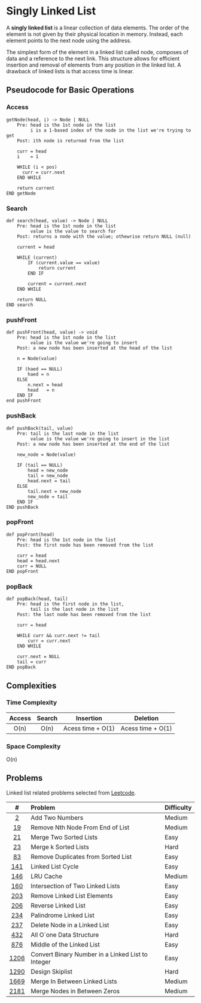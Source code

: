 # Singly Linked List

A **singly linked list** is a linear collection of data elements. The order of the element is not given by their physical location in memory. Instead, each element points to the next node using the address.

The simplest form of the element in a linked list called node, composes of data and a reference to the next link. This structure allows for efficient insertion and removal of elements from any position in the linked list. A drawback of linked lists is that access time is linear.

## Pseudocode for Basic Operations

### Access

```text
getNode(head, i) -> Node | NULL
    Pre: head is the 1st node in the list
         i is a 1-based index of the node in the list we're trying to get
    Post: ith node is returned from the list

    curr = head
    i    = 1

    WHILE (i < pos)
      curr = curr.next
    END WHILE

    return current
END getNode
```

### Search

```text
def search(head, value) -> Node | NULL
    Pre: head is the 1st node in the list
         value is the value to search for
    Post: returns a node with the value; othewrise return NULL (null)

    current = head

    WHILE (current)
        IF (current.value == value)
            return current
        END IF

        current = current.next
    END WHILE

    return NULL
END search
```

### pushFront

```text
def pushFront(head, value) -> void
    Pre: head is the 1st node in the list
         value is the value we're going to insert
    Post: a new node has been inserted at the head of the list

    n = Node(value)

    IF (haed == NULL)
        haed = n
    ELSE
        n.next = head
        head   = n
    END IF
end pushFront
```

### pushBack

```text
def pushBack(tail, value)
    Pre: tail is the last node in the list
         value is the value we're going to insert in the list
    Post: a new node has been inserted at the end of the list

    new_node = Node(value)

    IF (tail == NULL)
        head = new_node
        tail = new_node
        head.next = tail
    ELSE
        tail.next = new_node
        new_node = tail
    END IF
END pushBack
```

### popFront

```text
def popFront(head)
    Pre: head is the 1st node in the list
    Post: the first node has been removed from the list

    curr = head
    head = head.next
    curr = NULL
END popFront
```

### popBack

```text
def popBack(head, tail)
    Pre: head is the first node in the list,
         tail is the last node in the list
    Post: the last node has been removed from the list

    curr = head

    WHILE curr && curr.next != tail
        curr = curr.next
    END WHILE

    curr.next = NULL
    tail = curr
END popBack
```

## Complexities

### Time Complexity

| Access | Search |     Insertion     |     Deletion      |
| :----: | :----: | :---------------: | :---------------: |
|  O(n)  |  O(n)  | Acess time + O(1) | Acess time + O(1) |

### Space Complexity

O(n)

## Problems

Linked list related problems selected from [Leetcode](https://leetcode.com/tag/linked-list/).

|       #       | Problem                                           | Difficulty |
| :-----------: | :------------------------------------------------ | :--------- |
|    [2][i2]    | Add Two Numbers                                   | Medium     |
|   [19][i19]   | Remove Nth Node From End of List                  | Medium     |
|   [21][i21]   | Merge Two Sorted Lists                            | Easy       |
|   [23][i23]   | Merge k Sorted Lists                              | Hard       |
|   [83][i83]   | Remove Duplicates from Sorted List                | Easy       |
|  [141][i141]  | Linked List Cycle                                 | Easy       |
|  [146][i146]  | LRU Cache                                         | Medium     |
|  [160][i160]  | Intersection of Two Linked Lists                  | Easy       |
|  [203][i203]  | Remove Linked List Elements                       | Easy       |
|  [206][i206]  | Reverse Linked List                               | Easy       |
|  [234][i234]  | Palindrome Linked List                            | Easy       |
|  [237][i237]  | Delete Node in a Linked List                      | Easy       |
|  [432][i432]  | All O`one Data Structure                          | Hard       |
|  [876][i876]  | Middle of the Linked List                         | Easy       |
| [1206][i1206] | Convert Binary Number in a Linked List to Integer | Easy       |
| [1290][i1290] | Design Skiplist                                   | Hard       |
| [1669][i1669] | Merge In Between Linked Lists                     | Medium     |
| [2181][i2181] | Merge Nodes in Between Zeros                      | Medium     |

[i2]: https://leetcode.com/problems/add-two-numbers/
[i19]: https://leetcode.com/problems/remove-nth-node-from-end-of-list/
[i21]: https://leetcode.com/problems/merge-two-sorted-lists/
[i23]: https://leetcode.com/problems/merge-k-sorted-lists/
[i83]: https://leetcode.com/problems/remove-duplicates-from-sorted-list/
[i141]: https://leetcode.com/problems/linked-list-cycle/
[i146]: https://leetcode.com/problems/lru-cache/
[i160]: https://leetcode.com/problems/intersection-of-two-linked-lists/
[i203]: https://leetcode.com/problems/remove-linked-list-elements/
[i206]: https://leetcode.com/problems/reverse-linked-list/
[i234]: https://leetcode.com/problems/palindrome-linked-list/
[i237]: https://leetcode.com/problems/delete-node-in-a-linked-list/
[i432]: https://leetcode.com/problems/all-oone-data-structure/
[i876]: https://leetcode.com/problems/middle-of-the-linked-list/
[i1206]: https://leetcode.com/problems/convert-binary-number-in-a-linked-list-to-integer/
[i1290]: https://leetcode.com/problems/design-skiplist/
[i1669]: https://leetcode.com/problems/merge-in-between-linked-lists/
[i2181]: https://leetcode.com/problems/merge-nodes-in-between-zeros/
